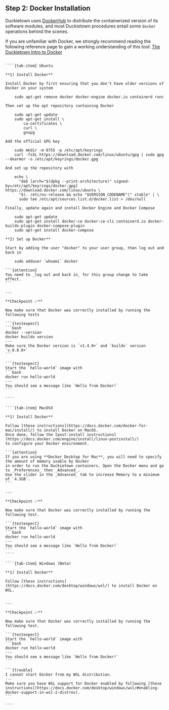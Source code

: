 ## Step 2: Docker Installation

Duckietown uses [DockerHub](https://hub.docker.com/duckietown) to distribute the containerized version 
of its software modules, and most Duckietown procedures entail some `docker` operations behind the scenes. 

If you are unfamiliar with Docker, we strongly recommend reading the following reference page to gain a 
working understanding of this tool: [The Duckietown Intro to Docker](preliminaries-docker-basics)

`````{tab-set}

````{tab-item} Ubuntu

**1) Install Docker**

Install Docker by first ensuring that you don't have older versions of Docker on your system

    sudo apt-get remove docker docker-engine docker.io containerd runc
    
Then set up the apt repository containing Docker

    sudo apt-get update
    sudo apt-get install \
        ca-certificates \
        curl \
        gnupg
        
Add the official GPG key

    sudo mkdir -m 0755 -p /etc/apt/keyrings
    curl -fsSL https://download.docker.com/linux/ubuntu/gpg | sudo gpg --dearmor -o /etc/apt/keyrings/docker.gpg
    
And set up the repository with

    echo \
      "deb [arch="$(dpkg --print-architecture)" signed-by=/etc/apt/keyrings/docker.gpg] https://download.docker.com/linux/ubuntu \
      "$(. /etc/os-release && echo "$VERSION_CODENAME")" stable" | \
      sudo tee /etc/apt/sources.list.d/docker.list > /dev/null

Finally, update again and install Docker Engine and Docker Compose

    sudo apt-get update
    sudo apt-get install docker-ce docker-ce-cli containerd.io docker-buildx-plugin docker-compose-plugin
    sudo apt-get install docker-compose

**2) Set up Docker**

Start by adding the user "docker" to your user group, then log out and back in

    sudo adduser `whoami` docker

```{attention}
You need to _log out and back in_ for this group change to take effect.
```

---

**Checkpoint ✅**

Now make sure that Docker was correctly installed by running the following tests

```{testexpect}
```bash
docker --version
docker buildx version
---
Make sure the Docker version is `v1.4.0+` and `buildx` version `v.0.8.0+`
```

```{testexpect}
Start the `hello-world` image with
```bash
docker run hello-world
---
You should see a message like `Hello from Docker!`
```

````

````{tab-item} MacOSX

**1) Install Docker**

Follow [these instructions](https://docs.docker.com/docker-for-mac/install/) to install Docker on MacOS.
Once done, follow the [post-install instructions](https://docs.docker.com/engine/install/linux-postinstall/)
to configure your Docker environment.

```{attention}
If you are using **Docker Desktop for Mac**, you will need to specify the amount of memory usable by Docker 
in order to run the Duckietown containers. Open the Docker menu and go to _Preferences_ then _Advanced_. 
Use the slider in the _Advanced_ tab to increase Memory to a minimum of `4.5GB`.
```

---

**Checkpoint ✅**

Now make sure that Docker was correctly installed by running the following test.

```{testexpect}
Start the `hello-world` image with
```bash
docker run hello-world
---
You should see a message like `Hello from Docker!`
```
````

````{tab-item} Windows (Beta)

**1) Install Docker**

Follow [these instructions](https://docs.docker.com/desktop/windows/wsl/) to install Docker on WSL.


---

**Checkpoint ✅**

Now make sure that Docker was correctly installed by running the following test.

```{testexpect}
Start the `hello-world` image with
```bash
docker run hello-world
---
You should see a message like `Hello from Docker!`
```

```{trouble}
I cannot start Docker from my WSL distribution.
---
Make sure you have WSL support for Docker enabled by following [these instructions](https://docs.docker.com/desktop/windows/wsl/#enabling-docker-support-in-wsl-2-distros).
```

````

`````
